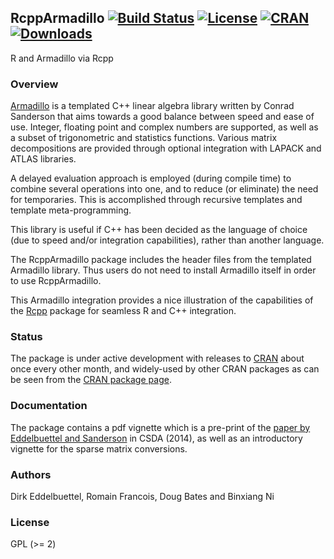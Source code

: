 
## RcppArmadillo [![Build Status](https://travis-ci.org/RcppCore/RcppArmadillo.svg)](https://travis-ci.org/RcppCore/RcppArmadillo) [![License](https://eddelbuettel.github.io/badges/GPL2+.svg)](https://www.gnu.org/licenses/gpl-2.0.html) [![CRAN](https://www.r-pkg.org/badges/version/RcppArmadillo)](https://cran.r-project.org/package=RcppArmadillo) [![Downloads](https://cranlogs.r-pkg.org/badges/RcppArmadillo?color=brightgreen)](https://www.r-pkg.org/pkg/RcppArmadillo)

R and Armadillo via Rcpp

### Overview

[Armadillo](http://arma.sf.net) is a templated C++ linear algebra library
written by Conrad Sanderson that aims towards a good balance between speed and ease of use. Integer,
floating point and complex numbers are supported, as well as a subset of
trigonometric and statistics functions. Various matrix decompositions are
provided through optional integration with LAPACK and ATLAS libraries.
 
A delayed evaluation approach is employed (during compile time) to combine 
several operations into one, and to reduce (or eliminate) the need for 
temporaries. This is accomplished through recursive templates and template 
meta-programming.

This library is useful if C++ has been decided as the language of choice 
(due to speed and/or integration capabilities), rather than another language.

The RcppArmadillo package includes the header files from the templated
Armadillo library. Thus users do not need to install Armadillo itself in
order to use RcppArmadillo. 
 
This Armadillo integration provides a nice illustration of the 
capabilities of the [Rcpp](http://www.rcpp.org) package for seamless R and
C++ integration. 

### Status

The package is under active development with releases to
[CRAN](https://cran.r-project.org) about once every other month, and
widely-used by other CRAN packages as can be seen from the
[CRAN package page](https://cran.r-project.org/package=RcppArmadillo).

### Documentation

The package contains a pdf vignette which is a pre-print of the
[paper by Eddelbuettel and Sanderson](http://dx.doi.org/10.1016/j.csda.2013.02.005)
in CSDA (2014), as well as an introductory vignette for the sparse
matrix conversions.

### Authors

Dirk Eddelbuettel, Romain Francois, Doug Bates and Binxiang Ni

### License

GPL (>= 2)
